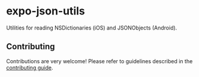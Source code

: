 # expo-json-utils

Utilities for reading NSDictionaries (iOS) and JSONObjects (Android).

## Contributing

Contributions are very welcome! Please refer to guidelines described in the [contributing guide](https://github.com/expo/expo#contributing).
